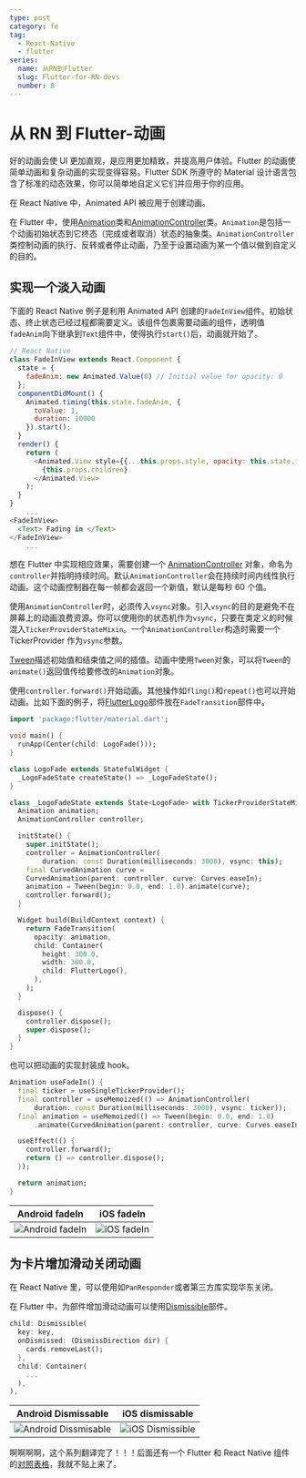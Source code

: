 ```yaml
---
type: post
category: fe
tag:
  - React-Native
  - flutter
series:
  name: 从RN到Flutter
  slug: Flutter-for-RN-devs
  number: 8
---
```


# 从 RN 到 Flutter-动画

好的动画会使 UI 更加直观，是应用更加精致，并提高用户体验。Flutter 的动画使简单动画和复杂动画的实现变得容易。Flutter SDK 所遵守的 Material 设计语言包含了标准的动态效果，你可以简单地自定义它们并应用于你的应用。

在 React Native 中，Animated API 被应用于创建动画。

在 Flutter 中，使用[Animation](https://api.flutter.dev/flutter/animation/Animation-class.html)类和[AnimationController](https://api.flutter.dev/flutter/animation/AnimationController-class.html)类。`Animation`是包括一个动画初始状态到它终态（完成或者取消）状态的抽象类。`AnimationController`类控制动画的执行、反转或者停止动画，乃至于设置动画为某一个值以做到自定义的目的。

## 实现一个淡入动画

下面的 React Native 例子是利用 Animated API 创建的`FadeInView`组件。初始状态、终止状态已经过程都需要定义。该组件包裹需要动画的组件，透明值`fadeAnim`向下继承到`Text`组件中，使得执行`start()`后，动画就开始了。

```js
// React Native
class FadeInView extends React.Component {
  state = {
    fadeAnim: new Animated.Value(0) // Initial value for opacity: 0
  };
  componentDidMount() {
    Animated.timing(this.state.fadeAnim, {
      toValue: 1,
      duration: 10000
    }).start();
  }
  render() {
    return (
      <Animated.View style={{...this.props.style, opacity: this.state.fadeAnim }} >
        {this.props.children}
      </Animated.View>
    );
  }
}
    ...
<FadeInView>
  <Text> Fading in </Text>
</FadeInView>
    ...
```

想在 Flutter 中实现相应效果，需要创建一个 [AnimationController](https://api.flutter.dev/flutter/animation/AnimationController-class.html) 对象，命名为`controller`并指明持续时间。默认`AnimationController`会在持续时间内线性执行动画。这个动画控制器在每一帧都会返回一个新值，默认是每秒 60 个值。

使用`AnimationController`时，必须传入`vsync`对象。引入`vsync`的目的是避免不在屏幕上的动画浪费资源。你可以使用你的状态机作为`vsync`，只要在类定义的时候混入`TickerProviderStateMixin`。一个`AnimationController`构造时需要一个 TickerProvider 作为`vsync`参数。

[Tween](https://api.flutter.dev/flutter/animation/Tween-class.html)描述初始值和结束值之间的插值。动画中使用`Tween`对象，可以将`Tween`的`animate()`返回值传给要修改的`Animation`对象。

使用`controller.forward()`开始动画。其他操作如`fling()`和`repeat()`也可以开始动画。比如下面的例子，将[FlutterLogo](https://api.flutter.dev/flutter/material/FlutterLogo-class.html)部件放在`FadeTransition`部件中。

```dart
import 'package:flutter/material.dart';

void main() {
  runApp(Center(child: LogoFade()));
}

class LogoFade extends StatefulWidget {
  _LogoFadeState createState() => _LogoFadeState();
}

class _LogoFadeState extends State<LogoFade> with TickerProviderStateMixin {
  Animation animation;
  AnimationController controller;

  initState() {
    super.initState();
    controller = AnimationController(
        duration: const Duration(milliseconds: 3000), vsync: this);
    final CurvedAnimation curve =
    CurvedAnimation(parent: controller, curve: Curves.easeIn);
    animation = Tween(begin: 0.0, end: 1.0).animate(curve);
    controller.forward();
  }

  Widget build(BuildContext context) {
    return FadeTransition(
      opacity: animation,
      child: Container(
        height: 300.0,
        width: 300.0,
        child: FlutterLogo(),
      ),
    );
  }

  dispose() {
    controller.dispose();
    super.dispose();
  }
}
```

也可以把动画的实现封装成 hook。

```dart
Animation useFadeIn() {
  final ticker = useSingleTickerProvider();
  final controller = useMemoized(() => AnimationController(
      duration: const Duration(milliseconds: 3000), vsync: ticker));
  final animation = useMemoized(() => Tween(begin: 0.0, end: 1.0)
      .animate(CurvedAnimation(parent: controller, curve: Curves.easeIn)));

  useEffect(() {
    controller.forward();
    return () => controller.dispose();
  });

  return animation;
}
```

| Android fadeIn                                                                                                                                                   | iOS fadeIn                                                                                                                                               |
| ---------------------------------------------------------------------------------------------------------------------------------------------------------------- | -------------------------------------------------------------------------------------------------------------------------------------------------------- |
| ![Android fadeIn](https://flutter.dev/assets/get-started/android/react-native/flutter-fade-241787290a9da1d7406516a96845a65c42c97b5a8219f4ff29f0c3412ab281ba.gif) | ![iOS fadeIn](https://flutter.dev/assets/get-started/ios/react-native/flutter-fade-2596d382757ecf7c4a2db020871d715da585db9fabed9956cbff6ef011b2786b.gif) |

## 为卡片增加滑动关闭动画

在 React Native 里，可以使用如`PanResponder`或者第三方库实现华东关闭。

在 Flutter 中，为部件增加滑动动画可以使用[Dismissible](https://api.flutter.dev/flutter/widgets/Dismissible-class.html)部件。

```dart
child: Dismissible(
  key: key,
  onDismissed: (DismissDirection dir) {
    cards.removeLast();
  },
  child: Container(
    ...
  ),
),
```

| Android Dismissable                                                                                                                                                 | iOS dismissable                                                                                                                                             |
| ------------------------------------------------------------------------------------------------------------------------------------------------------------------- | ----------------------------------------------------------------------------------------------------------------------------------------------------------- |
| ![Android Dissmisable](https://flutter.dev/assets/get-started/android/react-native/card-swipe-20a57fe25c2e274bfbe0e9f3d4d1aebd5443fc9d2ce81bd6e9d2588e94e28b16.gif) | ![iOS Dismissible](https://flutter.dev/assets/get-started/ios/react-native/card-swipe-ed0bd70d7698b81793f2a44bea69ddf51be44ac486e8410961aabff16176e3ce.gif) |

啊啊啊啊，这个系列翻译完了！！！后面还有一个 Flutter 和 React Native 组件的[对照表格](https://flutter.dev/docs/get-started/flutter-for/react-native-devs#react-native-and-flutter-widget-equivalent-components)，我就不贴上来了。
